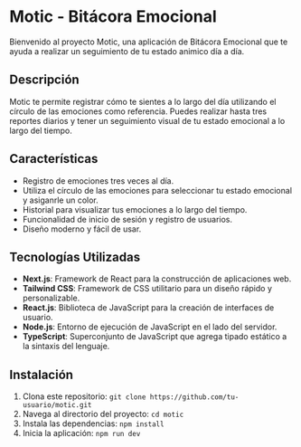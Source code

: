 # Motic - Bitácora Emocional

Bienvenido al proyecto Motic, una aplicación de Bitácora Emocional que te ayuda a realizar un seguimiento de tu estado animico día a día.

## Descripción

Motic te permite registrar cómo te sientes a lo largo del día utilizando el círculo de las emociones como referencia. Puedes realizar hasta tres reportes diarios y tener un seguimiento visual de tu estado emocional a lo largo del tiempo.

## Características

- Registro de emociones tres veces al día.
- Utiliza el círculo de las emociones para seleccionar tu estado emocional y asiganrle un color.
- Historial para visualizar tus emociones a lo largo del tiempo.
- Funcionalidad de inicio de sesión y registro de usuarios.
- Diseño moderno y fácil de usar.

## Tecnologías Utilizadas

- **Next.js**: Framework de React para la construcción de aplicaciones web.
- **Tailwind CSS**: Framework de CSS utilitario para un diseño rápido y personalizable.
- **React.js**: Biblioteca de JavaScript para la creación de interfaces de usuario.
- **Node.js**: Entorno de ejecución de JavaScript en el lado del servidor.
- **TypeScript**: Superconjunto de JavaScript que agrega tipado estático a la sintaxis del lenguaje.

## Instalación

1. Clona este repositorio: `git clone https://github.com/tu-usuario/motic.git`
2. Navega al directorio del proyecto: `cd motic`
3. Instala las dependencias: `npm install`
4. Inicia la aplicación: `npm run dev`
